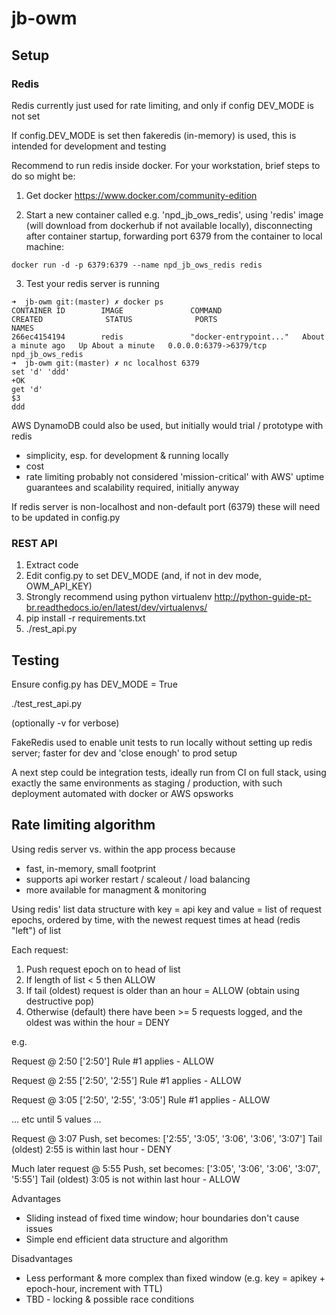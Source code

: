 # jb-owm

## Setup

### Redis
Redis currently just used for rate limiting, and only if config DEV_MODE is not set

If config.DEV_MODE is set then fakeredis (in-memory) is used, this is intended for development and testing

Recommend to run redis inside docker. For your workstation, brief steps to do so might be:

1. Get docker https://www.docker.com/community-edition

2. Start a new container called e.g. 'npd_jb_ows_redis', using 'redis' image (will download from dockerhub if not available locally), disconnecting after container startup, forwarding port 6379 from the container to local machine:

```docker run -d -p 6379:6379 --name npd_jb_ows_redis redis```

3. Test your redis server is running
```shell
➜  jb-owm git:(master) ✗ docker ps
CONTAINER ID        IMAGE               COMMAND                  CREATED              STATUS              PORTS                    NAMES
266ec4154194        redis               "docker-entrypoint..."   About a minute ago   Up About a minute   0.0.0.0:6379->6379/tcp   npd_jb_ows_redis
➜  jb-owm git:(master) ✗ nc localhost 6379
set 'd' 'ddd'
+OK
get 'd'
$3
ddd
```

AWS DynamoDB could also be used, but initially would trial / prototype with redis
- simplicity, esp. for development & running locally
- cost
- rate limiting probably not considered 'mission-critical' with AWS' uptime guarantees and scalability required, initially anyway

If redis server is non-localhost and non-default port (6379) these will need to be updated in config.py


### REST API

1. Extract code
2. Edit config.py to set DEV_MODE (and, if not in dev mode, OWM_API_KEY)
3. Strongly recommend using python virtualenv http://python-guide-pt-br.readthedocs.io/en/latest/dev/virtualenvs/
4. pip install -r requirements.txt
5. ./rest_api.py

## Testing

Ensure config.py has DEV_MODE = True

./test_rest_api.py

(optionally -v for verbose)

FakeRedis used to enable unit tests to run locally without setting up redis server; faster for dev and 'close enough' to prod setup

A next step could be integration tests, ideally run from CI on full stack, using exactly the same environments as staging / production, with such deployment automated with docker or AWS opsworks


## Rate limiting algorithm

Using redis server vs. within the app process because
- fast, in-memory, small footprint
- supports api worker restart / scaleout / load balancing
- more available for managment & monitoring

Using redis' list data structure
with key = api key
and value = list of request epochs, ordered by time, with the newest request times at head (redis "left") of list

Each request:
1. Push request epoch on to head of list
2. If length of list < 5 then ALLOW
4. If tail (oldest) request is older than an hour = ALLOW (obtain using destructive pop)
5. Otherwise (default) there have been >= 5 requests logged, and the oldest was within the hour = DENY

e.g.

Request @ 2:50
['2:50']
Rule #1 applies - ALLOW

Request @ 2:55
['2:50', '2:55']
Rule #1 applies - ALLOW

Request @ 3:05
['2:50', '2:55', '3:05']
Rule #1 applies - ALLOW

... etc until 5 values ...

Request @ 3:07
Push, set becomes:
['2:55', '3:05', '3:06', '3:06', '3:07']
Tail (oldest) 2:55 is within last hour - DENY

Much later request @ 5:55
Push, set becomes:
['3:05', '3:06', '3:06', '3:07', '5:55']
Tail (oldest) 3:05 is not within last hour - ALLOW


Advantages
- Sliding instead of fixed time window; hour boundaries don't cause issues
- Simple end efficient data structure and algorithm

Disadvantages
- Less performant & more complex than fixed window (e.g. key = apikey + epoch-hour, increment with TTL)
- TBD - locking & possible race conditions

